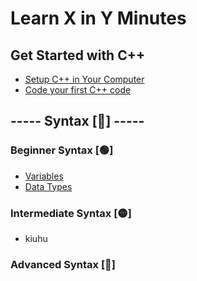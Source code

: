 # Learn X in Y Minutes

## Get Started with C++
- [Setup C++ in Your Computer](setup/setup.md)
- [ Code your first C++ code ](helloworld/helloworld.md)



## ----- Syntax [🚥] ----- 
### Beginner Syntax  [🟢]
- [Variables](syntax/1.beginner/var.md)
- [Data Types](syntax/1.beginner/data_types.md)

### Intermediate Syntax [🟡]
- kiuhu

### Advanced Syntax [🔴]













